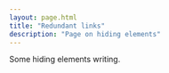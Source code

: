 ```yaml
---
layout: page.html
title: "Redundant links"
description: "Page on hiding elements"
---
```


Some hiding elements writing.
